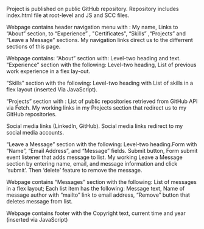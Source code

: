 Project is published on public GitHub repository. Repository includes  index.html file at root-level and JS and SCC files.

Webpage contains header navigation menu with : My name, Links to “About” section, to “Experience” , "Certificates", “Skills” ,“Projects”  and “Leave a Message” sections. My navigation links direct us to the differrent sections of this page.

Webpage contains: “About” section with: Level-two heading and text.
“Experience” section with the following: Level-two heading, List of previous work experience in а flex lay-out.

“Skills” section with the following: Level-two heading with List of skills in a flex layout (inserted Via JavaScript).

“Projects” section with :  List of public repositories retrieved from GitHub API via Fetch. My working links in my Projects section that redirect us to my GitHub repositories.

Social media links (LinkedIn, GitHub). Social media links redirect to my social media accounts.

 “Leave a Message” section with the following: Level-two heading.Form with “Name”, “Email Address”, and “Message” fields. Submit button, Form submit event listener that adds message to list.
My working Leave a Message section by entering name, email, and message information and click ‘submit’. Then ‘delete’ feature to remove the message.

 Webpage contains “Messages” section with the following: List of messages in a flex layout; Each list item has the following: Message text, Name of message author with “mailto” link to email address, “Remove” button that deletes message from list.

Webpage contains footer with the Copyright text, current time and year (inserted via JavaScript) 


